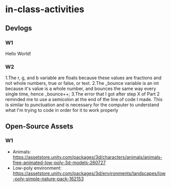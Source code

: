 # in-class-activities
## Devlogs
### W1
Hello World!

### W2
1.The r, g, and b variable are floats because these values are fractions and not whole numbers, true or false, or text. 
2.The _bounce variable is an int because it's value is a whole number, and bounces the same way every single time, hence _bounce++;
3.The error that I got after step X of Part 2 reminded me to use a semicolon at the end of the line of code I made. This is similar to punctuation and is necessary for the computer to understand what I'm trying to code in order for it to work properly

## Open-Source Assets
### W1
- Animals: https://assetstore.unity.com/packages/3d/characters/animals/animals-free-animated-low-poly-3d-models-260727 
- Low-poly environment: https://assetstore.unity.com/packages/3d/environments/landscapes/low-poly-simple-nature-pack-162153 